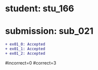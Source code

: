 # student: stu_166
# submission: sub_021

```diff
+ ex01_0: Accepted
+ ex01_1: Accepted
+ ex01_2: Accepted
```
#incorrect=0
#correct=3
